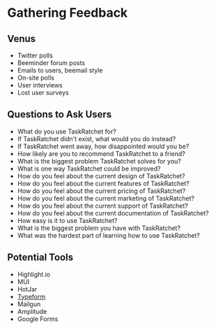 # Gathering Feedback

## Venus

- Twitter polls
- Beeminder forum posts
- Emails to users, beemail style
- On-site polls
- User interviews
- Lost user surveys

## Questions to Ask Users

- What do you use TaskRatchet for?
- If TaskRatchet didn't exist, what would you do instead?
- If TaskRatchet went away, how disappointed would you be?
- How likely are you to recommend TaskRatchet to a friend?
- What is the biggest problem TaskRatchet solves for you?
- What is one way TaskRatchet could be improved?
- How do you feel about the current design of TaskRatchet?
- How do you feel about the current features of TaskRatchet?
- How do you feel about the current pricing of TaskRatchet?
- How do you feel about the current marketing of TaskRatchet?
- How do you feel about the current support of TaskRatchet?
- How do you feel about the current documentation of TaskRatchet?
- How easy is it to use TaskRatchet?
- What is the biggest problem you have with TaskRatchet?
- What was the hardest part of learning how to use TaskRatchet?

## Potential Tools

- Highlight.io
- MUI
- HotJar
- [Typeform](https://www.typeform.com/)
- Mailgun
- Amplitude
- Google Forms
